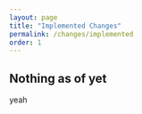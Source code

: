 ```yaml
---
layout: page
title: "Implemented Changes"
permalink: /changes/implemented
order: 1
---
```

## Nothing as of yet
yeah